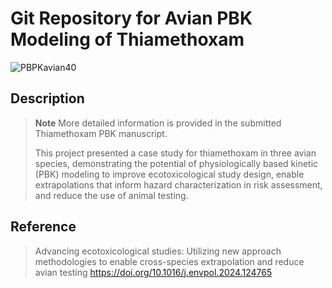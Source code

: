 # Git Repository for Avian PBK Modeling of Thiamethoxam

![PBPKavian40](https://github.com/user-attachments/assets/a749b665-ecb5-4a7b-9f24-42434fd98f9f)

## Description

> **Note** More detailed information is provided in the submitted Thiamethoxam PBK manuscript.
>
> This project presented a case study for thiamethoxam in three avian species, demonstrating the potential of physiologically based kinetic (PBK) modeling to
> improve ecotoxicological study design, enable extrapolations that inform hazard characterization in risk assessment, and reduce the use of animal testing. 

## Reference
> Advancing ecotoxicological studies: Utilizing new approach methodologies to enable cross-species extrapolation and reduce avian testing
> https://doi.org/10.1016/j.envpol.2024.124765
